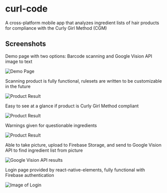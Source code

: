 # curl-code

A cross-platform mobile app that analyzes ingredient lists of hair products for compliance with the Curly Girl Method (CGM)

## Screenshots

Demo page with two options: Barcode scanning and Google Vision API image to text

![Demo Page](https://firebasestorage.googleapis.com/v0/b/curl-code.appspot.com/o/Screenshot_20191013-100532_Expot1.jpg?alt=media&token=6fed0f14-e05c-4145-a7f5-17e4a9f12d75)

Scanning product is fully functional, rulesets are written to be customizable in the future

![Product Result](https://firebasestorage.googleapis.com/v0/b/curl-code.appspot.com/o/Screenshot_20191013-100552_Expo.jpg?alt=media&token=7f612a14-9d68-4b58-aba1-1b993a429a89)

Easy to see at a glance if product is Curly Girl Method compliant

![Product Result](https://firebasestorage.googleapis.com/v0/b/curl-code.appspot.com/o/Screenshot_20191013-100620_Expo.jpg?alt=media&token=1fa53f96-40bd-4e06-b041-10b99abdf732)

Warnings given for questionable ingredients

![Product Result](https://firebasestorage.googleapis.com/v0/b/curl-code.appspot.com/o/Screenshot_20191013-100632_Expo.jpg?alt=media&token=e427207e-a0e3-42eb-8000-db8219dd4101)

Able to take picture, upload to Firebase Storage, and send to Google Vision API to find ingredient list from picture

![Google Vision API results](https://firebasestorage.googleapis.com/v0/b/curl-code.appspot.com/o/Screenshot_20191013-100737_Expo.jpg?alt=media&token=93c6dfd1-0d31-4224-b73c-67a705f52610)

Login page provided by react-native-elements, fully functional with Firebase authentication

![Image of Login](https://firebasestorage.googleapis.com/v0/b/curl-code.appspot.com/o/Screenshot_20191013-100758_Expo.jpg?alt=media&token=115ecadf-f436-4a4e-9105-685042b7a3dc)

